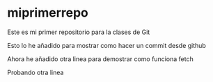 # miprimerrepo
Este es mi primer repositorio para la clases de Git

Esto lo he añadido para mostrar como hacer un commit desde github

Ahora he añadido otra linea para demostrar como funciona fetch

Probando otra linea
